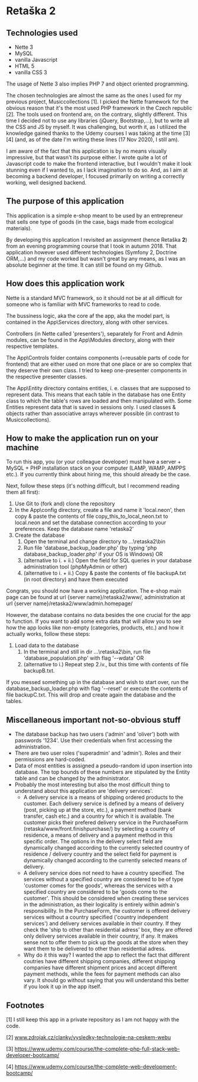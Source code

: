 # Retaška 2

## Technologies used
- Nette 3
- MySQL
- vanilla Javascript
- HTML 5
- vanilla CSS 3

The usage of Nette 3 also implies PHP 7 and object oriented programming.

The chosen technologies are almost the same as the ones I used for my previous project, Musiccollections [1]. I picked the Nette framework for the obvious reason that it's the most used PHP framework in the Czech republic [2]. The tools used on frontend are, on the contrary, slightly different. This time I decided not to use any libraries (jQuery, Bootstrap,...), but to write all the CSS and JS by myself. It was challenging, but worth it, as I utilized the knowledge gained thanks to the Udemy courses I was taking at the time [3] [4] (and, as of the date I'm writing these lines (17 Nov 2020), I still am).

I am aware of the fact that this application is by no means visually impressive, but that wasn't its purpose either. I wrote quite a lot of Javascript code to make the frontend interactive, but I wouldn't make it look stunning even if I wanted to, as I lack imagination to do so. And, as I aim at becoming a backend developer, I focused primarily on writing a correctly working, well designed backend.

## The purpose of this application

This application is a simple e-shop meant to be used by an entrepreneur that sells one type of goods (in the case, bags made from ecological materials). 

By developing this application I revisited an assignment (hence Retaška **2**) from an evening programming course that I took in autumn 2018. That application however used different technologies (Symfony 2, Doctrine ORM,...) and my code worked but wasn't great by any means, as I was an absolute beginner at the time. It can still be found on my Github.

## How does this application work

Nette is a standard MVC framework, so it should not be at all difficult for someone who is familiar with MVC frameworks to read to code.

The bussiness logic, aka the core af the app, aka the model part, is contained in the App\Services directory, along with other services.

Controllers (in Nette called 'presenters'), separately for Front and Admin modules, can be found in the App\Modules directory, along with their respective templates.

The App\Controls folder contains components (=reusable parts of code for frontend) that are either used on more that one place or are so complex that they deserve their own class. I tried to keep one-presenter components in the respective presenter classes.

The App\Entity directory contains entities, i. e. classes that are supposed to represent data. This means that each table in the database has one Entity class to which the table's rows are loaded and then manipulated with. Some Entities represent data that is saved in sessions only. I used classes & objects rather than associative arrays wherever possible (in contrast to Musiccollections).

## How to make the application run on your machine

To run this app, you (or your colleague developer) must have a server + MySQL + PHP installation stack on your computer (LAMP, WAMP, AMPPS etc.). If you currently think about hiring me, this should already be the case.

Next, follow these steps (it's nothing difficult, but I recommend reading them all first):

1.  Use Git to (fork and) clone the repository
2. In the App\config directory, create a file and name it 'local.neon', then copy & paste the contents of file copy_this_to_local_neon.txt to local.neon and set the database connection according to your preferences. Keep the database name 'retaska2'
3. Create the database
	1. Open the terminal and change directory to ...\retaska2\bin
	2. Run file 'database_backup_loader.php' (by typing 'php database_backup_loader.php' if your OS is Windows) OR
	3. (alternative to i. + ii.) Open the field for SQL queries in your database administration tool (phpMyAdmin or other)
	4. (alternative to i. + ii.) Copy & paste the contents of file backupA.txt (in root directory) and have them executed


Congrats, you should now have a working application. The e-shop main page can be found at url {server name}/retaska2/www/, administration at url {server name}/retaska2/www/admin.homepage/

However, the database contains no data besides the one crucial for the app to function. If you want to add some extra data that will allow you to see how the app looks like non-empty (categories, products, etc.) and how it actually works, follow these steps:

1. Load data to the database
	1. In the terminal and still in dir ...\retaska2\bin, run file 'database_population.php' with flag '--wdata' OR
	2. (alternative to i.) Repeat step 2.iv., but this time with contents of file backupB.txt.

If you messed something up in the database and wish to start over, run the database_backup_loader.php with flag '--reset' or execute the contents of file backupC.txt. This will drop and create again the database and the tables.

## Miscellaneous important not-so-obvious stuff 

- The database backup has two users ('admin' and 'oliver') both with passwords '1234'. Use their credentials when first accessing the administration.
- There are two user roles ('superadmin' and 'admin'). Roles and their permissions are hard-coded.
- Data of most entities is assigned a pseudo-random id upon insertion into database. The top bounds of these numbers are stipulated by the Entity table and can be changed by the administrator.
- Probably the most interesting but also the most difficult thing to understand about this application are 'delivery services'. 
	- A delivery service is a means of shipping ordered products to the customer. Each delivery service is defined by a means of delivery (post, picking up at the store, etc.), a payment method (bank transfer, cash etc.) and a country for which it is available. The customer picks their prefered delivery service in the PurchaseForm (retaska/www/front.finishpurchase/) by selecting a country of residence, a means of delivery and a payment method in this specific order. The options in the delivery select field are dynamically changed according to the currently selected country of residence / delivery country and the select field for payment is dynamically changed according to the currently selected means of delivery.
	- A delivery service does not need to have a country specified. The services without a specified country are considered to be of type 'customer comes for the goods', whereas the services with a specified country are considered to be 'goods come to the customer'. This should be considered when creating these services in the administration, as their logicality is entirely within admin's responsibility. In the PurchaseForm, the customer is offered delivery services without a country specified ('country independent services') and delivery services available in their country. If they check the 'ship to other than residential adress' box, they are offered only delivery services available in their country, if any. It makes sense not to offer them to pick up the goods at the store when they want them to be delivered to other than residential adress.
	- Why do it this way? I wanted the app to reflect the fact that different coutries have different shipping companies, different shipping companies have different shipment prices and accept different payment methods, while the fees for payment methods can also vary. It should go without saying that you will understand this better if you look it up in the app itself.

## Footnotes

[1]	I still keep this app in a private repository as I am not happy with the code.

[2]	www.zdrojak.cz/clanky/vysledky-technologie-na-ceskem-webu

[3]	https://www.udemy.com/course/the-complete-php-full-stack-web-developer-bootcamp/

[4]	https://www.udemy.com/course/the-complete-web-development-bootcamp/
